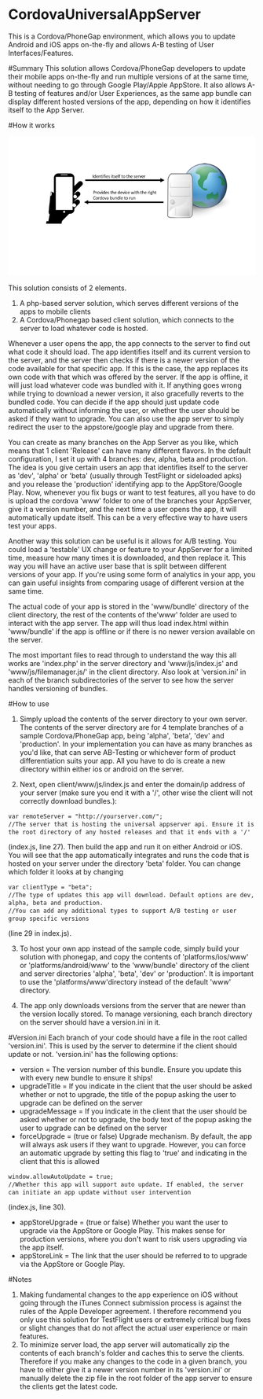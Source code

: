 # CordovaUniversalAppServer
This is a Cordova/PhoneGap environment, which allows you to update Android and iOS apps on-the-fly and allows A-B testing of User Interfaces/Features.

#Summary
This solution allows Cordova/PhoneGap developers to update their mobile apps on-the-fly and run multiple versions of at the same time, without needing to go through Google Play/Apple AppStore. It also allows A-B testing of features and/or User Experiences, as the same app bundle can display different hosted versions of the app, depending on how it identifies itself to the App Server.

#How it works

![alt tag](https://raw.githubusercontent.com/rogerdcarvalho/CordovaUniversalAppServer/master/Illustration.png)

This solution consists of 2 elements.

1. A php-based server solution, which serves different versions of the apps to mobile clients
2. A Cordova/Phonegap based client solution, which connects to the server to load whatever code is hosted. 

Whenever a user opens the app, the app connects to the server to find out what code it should load. The app identifies itself and its current version to the server, and the server then checks if there is a newer version of the code available for that specific app. If this is the case, the app replaces its own code with that which was offered by the server. If the app is offline, it will just load whatever code was bundled with it. If anything goes wrong while trying to download a newer version, it also gracefully reverts to the bundled code. You can decide if the app should just update code automatically without informing the user, or whether the user should be asked if they want to upgrade. You can also use the app server to simply redirect the user to the appstore/google play and upgrade from there.

You can create as many branches on the App Server as you like, which means that 1 client 'Release' can have many different flavors. In the default configuration, I set it up with 4 branches: dev, alpha, beta and production. The idea is you give certain users an app that identifies itself to the server as 'dev', 'alpha' or 'beta' (usually through TestFlight or sideloaded apks) and you release the 'production' identifying app to the AppStore/Google Play. Now, whenever you fix bugs or want to test features, all you have to do is upload the cordova 'www' folder to one of the branches your AppServer, give it a version number, and the next time a user opens the app, it will automatically update itself. This can be a very effective way to have users test your apps.

Another way this solution can be useful is it allows for A/B testing. You could load a 'testable' UX change or feature to your AppServer for a limited time, measure how many times it is downloaded, and then replace it. This way you will have an active user base that is split between different versions of your app. If you're using some form of analytics in your app, you can gain useful insights from comparing usage of different version at the same time. 

The actual code of your app is stored in the 'www/bundle' directory of the client directory, the rest of the contents of the'www' folder are used to interact with the app server. The app will thus load index.html within 'www/bundle' if the app is offline or if there is no newer version available on the server. 

The most important files to read through to understand the way this all works are 'index.php' in the server directory and 'www/js/index.js' and 'www/js/filemanager.js/' in the client directory. Also look at 'version.ini' in each of the branch subdirectories of the server to see how the server handles versioning of bundles.

#How to use
1. Simply upload the contents of the server directory to your own server. The contents of the server directory are for 4 template branches of a sample Cordova/PhoneGap app, being 'alpha', 'beta', 'dev' and 'production'. In your implementation you can have as many branches as you'd like, that can serve AB-Testing or whichever form of product differentiation suits your app. All you have to do is create a new directory within either ios or android on the server.

2. Next, open client/www/js/index.js and enter the domain/ip address of your server (make sure you end it with a '/', other wise the client will not correctly download bundles.):
```
var remoteServer = "http://yourserver.com/";
//The server that is hosting the universal appserver api. Ensure it is the root directory of any hosted releases and that it ends with a '/'
```
(index.js, line 27).
Then build the app and run it on either Android or iOS. You will see that the app automatically integrates and runs the code that is hosted on your server under the directory 'beta' folder. You can change which folder it looks at by changing 
```
var clientType = "beta";
//The type of updates this app will download. Default options are dev, alpha, beta and production. 
//You can add any additional types to support A/B testing or user group specific versions
```
(line 29 in index.js).

3. To host your own app instead of the sample code, simply build your solution with phonegap, and copy the contents of 'platforms/ios/www' or 'platforms/android/www' to the 'www/bundle' directory of the client and server directories 'alpha', 'beta', 'dev' or 'production'. It is important to use the 'platforms/www'directory instead of the default 'www' directory.

4. The app only downloads versions from the server that are newer than the version locally stored. To manage versioning, each branch directory on the server should have a version.ini in it.

#Version.ini
Each branch of your code should have a file in the root called 'version.ini'. This is used by the server to determine if the client should update or not. 'version.ini' has the following options:

- version = The version number of this bundle. Ensure you update this with every new bundle to ensure it ships!
- upgradeTitle = If you indicate in the client that the user should be asked whether or not to upgrade, the title of the popup asking the user to upgrade can be defined on the server
- upgradeMessage = If you indicate in the client that the user should be asked whether or not to upgrade, the body text of the popup asking the user to upgrade can be defined on the server
- forceUpgrade = (true or false) Upgrade mechanism. By default, the app will always ask users if they want to upgrade. However, you can force an automatic upgrade by setting this flag to 'true' and indicating in the client that this is allowed

```
window.allowAutoUpdate = true;
//Whether this app will support auto update. If enabled, the server can initiate an app update without user intervention
```
(index.js, line 30).

- appStoreUpgrade = (true or false) Whether you want the user to upgrade via the AppStore or Google Play. This makes sense for production versions, where you don't want to risk users upgrading via the app itself.
- appStoreLink = The link that the user should be referred to to upgrade via the AppStore or Google Play.

#Notes
1. Making fundamental changes to the app experience on iOS without going through the iTunes Connect submission process is against the rules of the Apple Developer agreement. I therefore recommend you only use this solution for TestFlight users or extremely critical bug fixes or slight changes that do not affect the actual user experience or main features.
2. To minimize server load, the app server will automatically zip the contents of each branch's folder and caches this to serve the clients. Therefore if you make any changes to the code in a given branch, you have to either give it a newer version number in its 'version.ini' or manually delete the zip file in the root folder of the app server to ensure the clients get the latest code.
